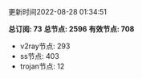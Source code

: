 更新时间2022-08-28 01:34:51

**总订阅: 73**
**总节点: 2596**
**有效节点: 708**
- v2ray节点: 293
- ss节点: 403
- trojan节点: 12

